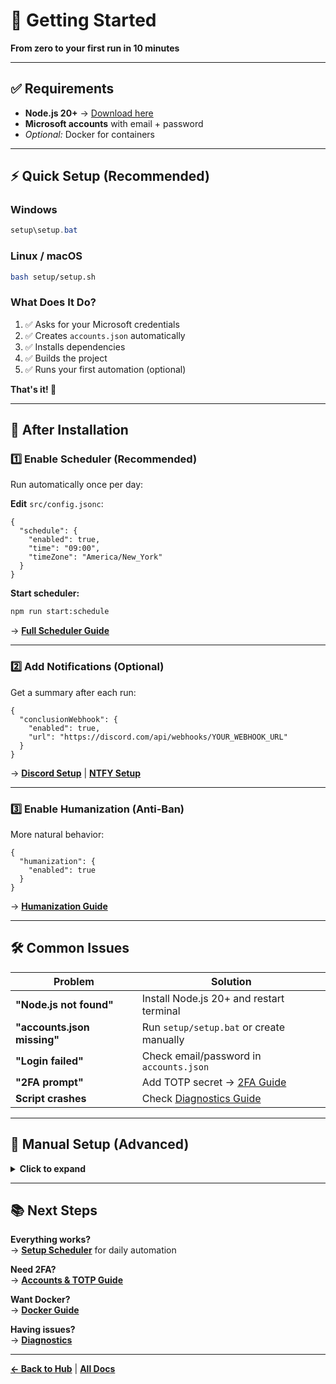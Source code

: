 # 🚀 Getting Started

**From zero to your first run in 10 minutes**

---

## ✅ Requirements

- **Node.js 20+** → [Download here](https://nodejs.org/)
- **Microsoft accounts** with email + password
- *Optional:* Docker for containers

---

## ⚡ Quick Setup (Recommended)

### Windows
```powershell
setup\setup.bat
```

### Linux / macOS
```bash
bash setup/setup.sh
```

### What Does It Do?

1. ✅ Asks for your Microsoft credentials
2. ✅ Creates `accounts.json` automatically
3. ✅ Installs dependencies
4. ✅ Builds the project
5. ✅ Runs your first automation (optional)

**That's it! 🎉**

---

## 🎯 After Installation

### 1️⃣ Enable Scheduler (Recommended)

Run automatically once per day:

**Edit** `src/config.jsonc`:
```jsonc
{
  "schedule": {
    "enabled": true,
    "time": "09:00",
    "timeZone": "America/New_York"
  }
}
```

**Start scheduler:**
```bash
npm run start:schedule
```

→ **[Full Scheduler Guide](./schedule.md)**

---

### 2️⃣ Add Notifications (Optional)

Get a summary after each run:

```jsonc
{
  "conclusionWebhook": {
    "enabled": true,
    "url": "https://discord.com/api/webhooks/YOUR_WEBHOOK_URL"
  }
}
```

→ **[Discord Setup](./conclusionwebhook.md)** | **[NTFY Setup](./ntfy.md)**

---

### 3️⃣ Enable Humanization (Anti-Ban)

More natural behavior:

```jsonc
{
  "humanization": {
    "enabled": true
  }
}
```

→ **[Humanization Guide](./humanization.md)**

---

## 🛠️ Common Issues

| Problem | Solution |
|---------|----------|
| **"Node.js not found"** | Install Node.js 20+ and restart terminal |
| **"accounts.json missing"** | Run `setup/setup.bat` or create manually |
| **"Login failed"** | Check email/password in `accounts.json` |
| **"2FA prompt"** | Add TOTP secret → [2FA Guide](./accounts.md) |
| **Script crashes** | Check [Diagnostics Guide](./diagnostics.md) |

---

## 🔧 Manual Setup (Advanced)

<details>
<summary><strong>Click to expand</strong></summary>

```bash
# 1. Configure accounts
cp src/accounts.example.json src/accounts.json
# Edit accounts.json with your credentials

# 2. Install & build
npm install
npm run build

# 3. Run
npm start
```

</details>

---

## 📚 Next Steps

**Everything works?**  
→ **[Setup Scheduler](./schedule.md)** for daily automation

**Need 2FA?**  
→ **[Accounts & TOTP Guide](./accounts.md)**

**Want Docker?**  
→ **[Docker Guide](./docker.md)**

**Having issues?**  
→ **[Diagnostics](./diagnostics.md)**

---

**[← Back to Hub](./index.md)** | **[All Docs](./index.md)**
